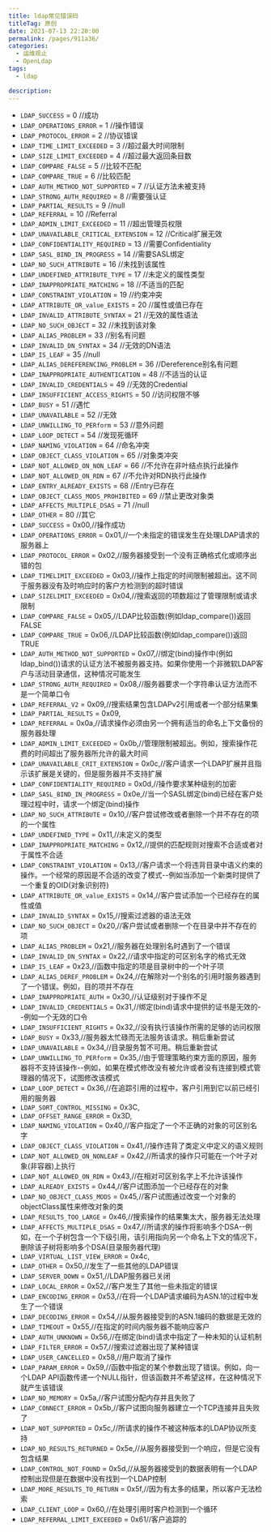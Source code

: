 ```yaml
---
title: ldap常见错误码
titleTag: 原创
date: 2021-07-13 22:20:00
permalink: /pages/911a36/
categories: 
  - 运维观止
  - OpenLdap
tags: 
  - ldap

description: 
---
```


- `LDAP_SUCCESS` = 0 //成功
- `LDAP_OPERATIONS_ERROR` = 1 //操作错误
- `LDAP_PROTOCOL_ERROR` = 2 //协议错误
- `LDAP_TIME_LIMIT_EXCEEDED` = 3 //超过最大时间限制
- `LDAP_SIZE_LIMIT_EXCEEDED` = 4 //超过最大返回条目数
- `LDAP_COMPARE_FALSE` = 5 //比较不匹配
- `LDAP_COMPARE_TRUE` = 6 //比较匹配
- `LDAP_AUTH_METHOD_NOT_SUPPORTED` = 7 //认证方法未被支持
- `LDAP_STRONG_AUTH_REQUIRED` = 8 //需要强认证
- `LDAP_PARTIAL_RESULTS` = 9 //null
- `LDAP_REFERRAL` = 10 //Referral
- `LDAP_ADMIN_LIMIT_EXCEEDED` = 11 //超出管理员权限
- `LDAP_UNAVAILABLE_CRITICAL_EXTENSION` = 12 //Critical扩展无效
- `LDAP_CONFIDENTIALITY_REQUIRED` = 13 //需要Confidentiality
- `LDAP_SASL_BIND_IN_PROGRESS` = 14 //需要SASL绑定
- `LDAP_NO_SUCH_ATTRIBUTE` = 16 //未找到该属性
- `LDAP_UNDEFINED_ATTRIBUTE_TYPE` = 17 //未定义的属性类型
- `LDAP_INAPPROPRIATE_MATCHING` = 18 //不适当的匹配
- `LDAP_CONSTRAINT_VIOLATION` = 19 //约束冲突
- `LDAP_ATTRIBUTE_OR_value_EXISTS` = 20 //属性或值已存在
- `LDAP_INVALID_ATTRIBUTE_SYNTAX` = 21 //无效的属性语法
- `LDAP_NO_SUCH_OBJECT` = 32 //未找到该对象
- `LDAP_ALIAS_PROBLEM` = 33 //别名有问题
- `LDAP_INVALID_DN_SYNTAX` = 34 //无效的DN语法
- `LDAP_IS_LEAF` = 35 //null
- `LDAP_ALIAS_DEREFERENCING_PROBLEM` = 36 //Dereference别名有问题
- `LDAP_INAPPROPRIATE_AUTHENTICATION` = 48 //不适当的认证
- `LDAP_INVALID_CREDENTIALS` = 49 //无效的Credential
- `LDAP_INSUFFICIENT_ACCESS_RIGHTS` = 50 //访问权限不够
- `LDAP_BUSY` = 51 //遇忙
- `LDAP_UNAVAILABLE` = 52 //无效
- `LDAP_UNWILLING_TO_PERform` = 53 //意外问题
- `LDAP_LOOP_DETECT` = 54 //发现死循环
- `LDAP_NAMING_VIOLATION` = 64 //命名冲突
- `LDAP_OBJECT_CLASS_VIOLATION` = 65 //对象类冲突
- `LDAP_NOT_ALLOWED_ON_NON_LEAF` = 66 //不允许在非叶结点执行此操作
- `LDAP_NOT_ALLOWED_ON_RDN` = 67 //不允许对RDN执行此操作
- `LDAP_ENTRY_ALREADY_EXISTS` = 68 //Entry已存在
- `LDAP_OBJECT_CLASS_MODS_PROHIBITED` = 69 //禁止更改对象类
- `LDAP_AFFECTS_MULTIPLE_DSAS` = 71 //null
- `LDAP_OTHER` = 80 //其它
- `LDAP_SUCCESS` = 0x00,//操作成功
- `LDAP_OPERATIONS_ERROR` = 0x01,//一个未指定的错误发生在处理LDAP请求的服务器上
- `LDAP_PROTOCOL_ERROR` = 0x02,//服务器接受到一个没有正确格式化或顺序出错的包
- `LDAP_TIMELIMIT_EXCEEDED` = 0x03,//操作上指定的时间限制被超出。这不同于服务器没有及时响应时的客户方检测到的超时错误
- `LDAP_SIZELIMIT_EXCEEDED` = 0x04,//搜索返回的项数超过了管理限制或请求限制
- `LDAP_COMPARE_FALSE` = 0x05,//LDAP比较函数(例如ldap_compare())返回FALSE
- `LDAP_COMPARE_TRUE` = 0x06,//LDAP比较函数(例如ldap_compare())返回TRUE
- `LDAP_AUTH_METHOD_NOT_SUPPORTED` = 0x07,//绑定(bind)操作中(例如ldap_bind())请求的认证方法不被服务器支持。如果你使用一个非微软LDAP客户与活动目录通信，这种情况可能发生
- `LDAP_STRONG_AUTH_REQUIRED` = 0x08,//服务器要求一个字符串认证方法而不是一个简单口令
- `LDAP_REFERRAL_V2` = 0x09,//搜索结果包含LDAPv2引用或者一个部分结果集
- `LDAP_PARTIAL_RESULTS` = 0x09,
- `LDAP_REFERRAL` = 0x0a,//请求操作必须由另一个拥有适当的命名上下文备份的服务器处理
- `LDAP_ADMIN_LIMIT_EXCEEDED` = 0x0b,//管理限制被超出。例如，搜索操作花费的时间超出了服务器所允许的最大时间
- `LDAP_UNAVAILABLE_CRIT_EXTENSION` = 0x0c,//客户请求一个LDAP扩展并且指示该扩展是关键的，但是服务器并不支持扩展
- `LDAP_CONFIDENTIALITY_REQUIRED` = 0x0d,//操作要求某种级别的加密
- `LDAP_SASL_BIND_IN_PROGRESS` = 0x0e,//当一个SASL绑定(bind)已经在客户处理过程中时，请求一个绑定(bind)操作
- `LDAP_NO_SUCH_ATTRIBUTE` = 0x10,//客户尝试修改或者删除一个并不存在的项的一个属性
- `LDAP_UNDEFINED_TYPE` = 0x11,//未定义的类型
- `LDAP_INAPPROPRIATE_MATCHING` = 0x12,//提供的匹配规则对搜索不合适或者对于属性不合适
- `LDAP_CONSTRAINT_VIOLATION` = 0x13,//客户请求一个将违背目录中语义约束的操作。一个经常的原因是不合适的改变了模式--例如当添加一个新类时提供了一个重复的OID(对象识别符)
- `LDAP_ATTRIBUTE_OR_value_EXISTS` = 0x14,//客户尝试添加一个已经存在的属性或值
- `LDAP_INVALID_SYNTAX` = 0x15,//搜索过滤器的语法无效
- `LDAP_NO_SUCH_OBJECT` = 0x20,//客户尝试或者删除一个在目录中并不存在的项
- `LDAP_ALIAS_PROBLEM` = 0x21,//服务器在处理别名时遇到了一个错误
- `LDAP_INVALID_DN_SYNTAX` = 0x22,//请求中指定的可区别名字的格式无效
- `LDAP_IS_LEAF` = 0x23,//函数中指定的项是目录树中的一个叶子项
- `LDAP_ALIAS_DEREF_PROBLEM` = 0x24,//在解除对一个别名的引用时服务器遇到了一个错误。例如，目的项并不存在
- `LDAP_INAPPROPRIATE_AUTH` = 0x30,//认证级别对于操作不足
- `LDAP_INVALID_CREDENTIALS` = 0x31,//绑定(bind)请求中提供的证书是无效的--例如一个无效的口令
- `LDAP_INSUFFICIENT_RIGHTS` = 0x32,//没有执行该操作所需的足够的访问权限
- `LDAP_BUSY` = 0x33,//服务器太忙碌而无法服务该请求。稍后重新尝试
- `LDAP_UNAVAILABLE` = 0x34,//目录服务暂不可用。稍后重新尝试
- `LDAP_UNWILLING_TO_PERform` = 0x35,//由于管理策略约束方面的原因，服务器将不支持该操作--例如，如果在模式修改没有被允许或者没有连接到模式管理器的情况下，试图修改该模式
- `LDAP_LOOP_DETECT` = 0x36,//在追踪引用的过程中，客户引用到它以前已经引用的服务器
- `LDAP_SORT_CONTROL_MISSING` = 0x3C,
- `LDAP_OFFSET_RANGE_ERROR` = 0x3D,
- `LDAP_NAMING_VIOLATION` = 0x40,//客户指定了一个不正确的对象的可区别名字
- `LDAP_OBJECT_CLASS_VIOLATION` = 0x41,//操作违背了类定义中定义的语义规则
- `LDAP_NOT_ALLOWED_ON_NONLEAF` = 0x42,//所请求的操作只可能在一个叶子对象(非容器)上执行
- `LDAP_NOT_ALLOWED_ON_RDN` = 0x43,//在相对可区别名字上不允许该操作
- `LDAP_ALREADY_EXISTS` = 0x44,//客户试图添加一个已经存在的对象
- `LDAP_NO_OBJECT_CLASS_MODS` = 0x45,//客户试图通过改变一个对象的objectClass属性来修改对象的类
- `LDAP_RESULTS_TOO_LARGE` = 0x46,//搜索操作的结果集太大，服务器无法处理
- `LDAP_AFFECTS_MULTIPLE_DSAS` = 0x47,//所请求的操作将影响多个DSA--例如，在一个子树包含一个下级引用，该引用指向另一个命名上下文的情况下，删除该子树将影响多个DSA(目录服务器代理)
- `LDAP_VIRTUAL_LIST_VIEW_ERROR` = 0x4c,
- `LDAP_OTHER` = 0x50,//发生了一些其他的LDAP错误
- `LDAP_SERVER_DOWN` = 0x51,//LDAP服务器已关闭
- `LDAP_LOCAL_ERROR` = 0x52,//客户发生了其他一些未指定的错误
- `LDAP_ENCODING_ERROR` = 0x53,//在将一个LDAP请求编码为ASN.1的过程中发生了一个错误
- `LDAP_DECODING_ERROR` = 0x54,//从服务器接受到的ASN.1编码的数据是无效的
- `LDAP_TIMEOUT` = 0x55,//在指定的时间内服务器不能响应客户
- `LDAP_AUTH_UNKNOWN` = 0x56,//在绑定(bind)请求中指定了一种未知的认证机制
- `LDAP_FILTER_ERROR` = 0x57,//搜索过滤器出现了某种错误
- `LDAP_USER_CANCELLED` = 0x58,//用户取消了操作
- `LDAP_PARAM_ERROR` = 0x59,//函数中指定的某个参数出现了错误。例如，向一个LDAP API函数传递一个NULL指针，但该函数并不希望这样，在这种情况下就产生该错误
- `LDAP_NO_MEMORY` = 0x5a,//客户试图分配内存并且失败了
- `LDAP_CONNECT_ERROR` = 0x5b,//客户试图向服务器建立一个TCP连接并且失败了
- `LDAP_NOT_SUPPORTED` = 0x5c,//所请求的操作不被这种版本的LDAP协议所支持
- `LDAP_NO_RESULTS_RETURNED` = 0x5e,//从服务器接受到一个响应，但是它没有包含结果
- `LDAP_CONTROL_NOT_FOUND` = 0x5d,//从服务器接受到的数据表明有一个LDAP控制出现但是在数据中没有找到一个LDAP控制
- `LDAP_MORE_RESULTS_TO_RETURN` = 0x5f,//因为有太多的结果，所以客户无法检索
- `LDAP_CLIENT_LOOP` = 0x60,//在处理引用时客户检测到一个循环
- `LDAP_REFERRAL_LIMIT_EXCEEDED` = 0x61//客户追踪的